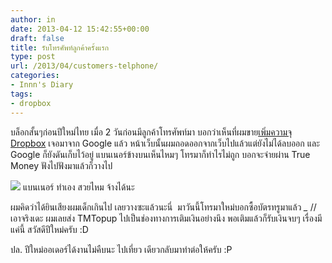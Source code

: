```yaml
---
author: in
date: 2013-04-12 15:42:55+00:00
draft: false
title: รับโทรศัพท์ลูกค้าครั้งแรก
type: post
url: /2013/04/customers-telphone/
categories:
- Innn's Diary
tags:
- dropbox
---
```


บล็อกสั้นๆก่อนปีใหม่ไทย เมื่อ 2 วันก่อนมีลูกค้าโทรศัพท์มา บอกว่าเห็นที่ผมขาย[เพิ่มความจุ Dropbox](https://www.innnblog.com/%e0%b8%ad%e0%b8%b1%e0%b8%9e-dropbox-2-%e0%b9%84%e0%b8%9b-18/) เจอมาจาก Google แล้ว หน้าเว็บนั้นผมถอดออกจากเว็บไปแล้วแต่ยังไม่ได้ลบออก และ Google ก็ยังดันเก็บไว้อยู่ แบนเนอร์ข้างบนเห็นไหมๆ โทรมาก็ทำไรไม่ถูก บอกจะจ่ายผ่าน True Money ฟังไปฟังมาแล้วก็วางไป

![](http://img.innnblog.com/images/133_bannerfinal_iinnn.gif)
แบนเนอร์ ทำเอง สวยไหม จ้างได้นะ

ผมคิดว่าได้ยินเสียงผมเด็กเกินไป เลยวางซะแล้วนะนี่  มาวันนี้โทรมาใหม่บอกซื้อบัตรทรูมาแล้ว *_* //เอาจริงเดะ ผมเลยส่ง TMTopup ไปเป็นช่องทางการเติมเงินอย่างนึง พอเติมแล้วก็รับเงินจบๆ เรื่องมีแค่นี้ สวัสดีปีใหม่ครับ :D

ปล. ปีใหม่ออเดอร์ได้งานไม่คืบนะ ไปเที่ยว เดียวกลับมาทำต่อให้ครับ :P
